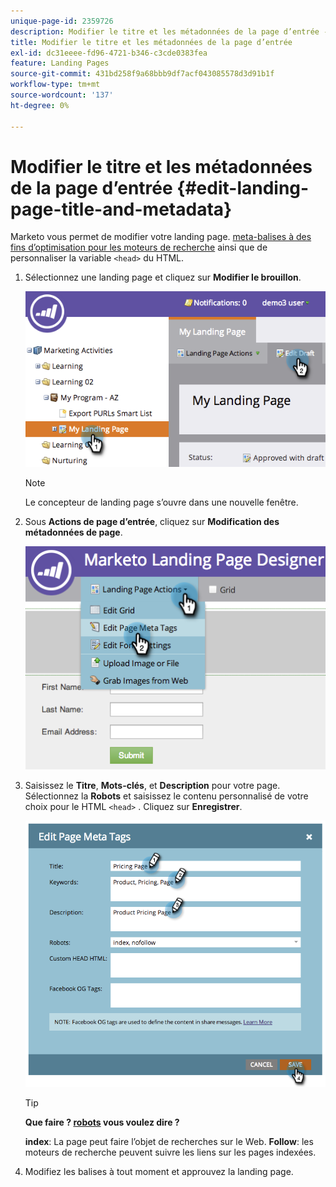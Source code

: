 ```yaml
---
unique-page-id: 2359726
description: Modifier le titre et les métadonnées de la page d’entrée - Documents Marketo - Documentation du produit
title: Modifier le titre et les métadonnées de la page d’entrée
exl-id: dc31eeee-fd96-4721-b346-c3cde0383fea
feature: Landing Pages
source-git-commit: 431bd258f9a68bbb9df7acf043085578d3d91b1f
workflow-type: tm+mt
source-wordcount: '137'
ht-degree: 0%

---
```


# Modifier le titre et les métadonnées de la page d’entrée {#edit-landing-page-title-and-metadata}

Marketo vous permet de modifier votre landing page. [meta-balises à des fins d’optimisation pour les moteurs de recherche](https://www.w3schools.com/tags/tag_meta.asp) ainsi que de personnaliser la variable `<head>` du HTML.

1. Sélectionnez une landing page et cliquez sur **Modifier le brouillon**.

   ![](assets/image2014-9-17-11-3a39-3a21.png)

   >[!NOTE]
   >
   >Le concepteur de landing page s’ouvre dans une nouvelle fenêtre.

1. Sous **Actions de page d’entrée**, cliquez sur **Modification des métadonnées de page**.

   ![](assets/image2014-9-17-11-3a39-3a32.png)

1. Saisissez le **Titre**, **Mots-clés**, et **Description** pour votre page. Sélectionnez la **Robots** et saisissez le contenu personnalisé de votre choix pour le HTML `<head>` . Cliquez sur **Enregistrer**.

   ![](assets/image2014-9-17-11-3a39-3a50.png)

   >[!TIP]
   >
   >**Que faire ? [robots](https://www.robotstxt.org/meta.html) vous voulez dire ?**
   >
   >**index**: La page peut faire l’objet de recherches sur le Web. **Follow**: les moteurs de recherche peuvent suivre les liens sur les pages indexées.

1. Modifiez les balises à tout moment et approuvez la landing page.
